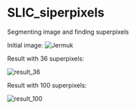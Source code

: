 # SLIC_siperpixels
Segmenting image and finding superpixels

Initial image:
![Jermuk](https://user-images.githubusercontent.com/4995697/54623312-b687c380-4a84-11e9-911e-dd1ea7069624.png)

Result with 36 superpixels:

![result_36](https://user-images.githubusercontent.com/4995697/54623320-b982b400-4a84-11e9-8493-43d6d4318112.jpg)

Result with 100 superpixels:

![result_100](https://user-images.githubusercontent.com/4995697/54623327-bb4c7780-4a84-11e9-8db3-dfb7a515f5fc.jpg)
